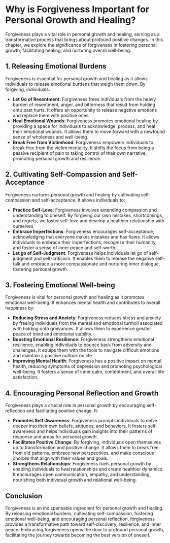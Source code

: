 Why is Forgiveness Important for Personal Growth and Healing?
========================================================================

Forgiveness plays a vital role in personal growth and healing, serving as a transformative process that brings about profound positive changes. In this chapter, we explore the significance of forgiveness in fostering personal growth, facilitating healing, and nurturing overall well-being.

**1. Releasing Emotional Burdens**
----------------------------------

Forgiveness is essential for personal growth and healing as it allows individuals to release emotional burdens that weigh them down. By forgiving, individuals:

* **Let Go of Resentment**: Forgiveness frees individuals from the heavy burden of resentment, anger, and bitterness that result from holding onto past hurts. It offers an opportunity to release negative emotions and replace them with positive ones.
* **Heal Emotional Wounds**: Forgiveness promotes emotional healing by providing a space for individuals to acknowledge, process, and heal their emotional wounds. It allows them to move forward with a newfound sense of wholeness and well-being.
* **Break Free from Victimhood**: Forgiveness empowers individuals to break free from the victim mentality. It shifts the focus from being a passive recipient of pain to taking control of their own narrative, promoting personal growth and resilience.

**2. Cultivating Self-Compassion and Self-Acceptance**
------------------------------------------------------

Forgiveness nurtures personal growth and healing by cultivating self-compassion and self-acceptance. It allows individuals to:

* **Practice Self-Love**: Forgiveness involves extending compassion and understanding to oneself. By forgiving our own mistakes, shortcomings, and regrets, we foster self-love and develop a healthier relationship with ourselves.
* **Embrace Imperfections**: Forgiveness encourages self-acceptance, acknowledging that everyone makes mistakes and has flaws. It allows individuals to embrace their imperfections, recognize their humanity, and foster a sense of inner peace and self-worth.
* **Let go of Self-Judgment**: Forgiveness helps individuals let go of self-judgment and self-criticism. It enables them to release the negative self-talk and embrace a more compassionate and nurturing inner dialogue, fostering personal growth.

**3. Fostering Emotional Well-being**
-------------------------------------

Forgiveness is vital for personal growth and healing as it promotes emotional well-being. It enhances mental health and contributes to overall happiness by:

* **Reducing Stress and Anxiety**: Forgiveness reduces stress and anxiety by freeing individuals from the mental and emotional turmoil associated with holding onto grievances. It allows them to experience greater peace of mind and emotional stability.
* **Boosting Emotional Resilience**: Forgiveness strengthens emotional resilience, enabling individuals to bounce back from adversity and challenges. It equips them with the tools to navigate difficult emotions and maintain a positive outlook on life.
* **Improving Mental Health**: Forgiveness has a positive impact on mental health, reducing symptoms of depression and promoting psychological well-being. It fosters a sense of inner calm, contentment, and overall life satisfaction.

**4. Encouraging Personal Reflection and Growth**
-------------------------------------------------

Forgiveness plays a crucial role in personal growth by encouraging self-reflection and facilitating positive change. It:

* **Promotes Self-Awareness**: Forgiveness prompts individuals to delve deeper into their own beliefs, attitudes, and behaviors. It fosters self-awareness and helps individuals gain insights into their patterns of response and areas for personal growth.
* **Facilitates Positive Change**: By forgiving, individuals open themselves up to transformation and positive change. It allows them to break free from old patterns, embrace new perspectives, and make conscious choices that align with their values and goals.
* **Strengthens Relationships**: Forgiveness fuels personal growth by enabling individuals to heal relationships and create healthier dynamics. It encourages open communication, empathy, and understanding, nourishing both individual growth and relational well-being.

**Conclusion**
--------------

Forgiveness is an indispensable ingredient for personal growth and healing. By releasing emotional burdens, cultivating self-compassion, fostering emotional well-being, and encouraging personal reflection, forgiveness provides a transformative path toward self-discovery, resilience, and inner peace. Embracing forgiveness opens the door to profound personal growth, facilitating the journey towards becoming the best version of oneself.

